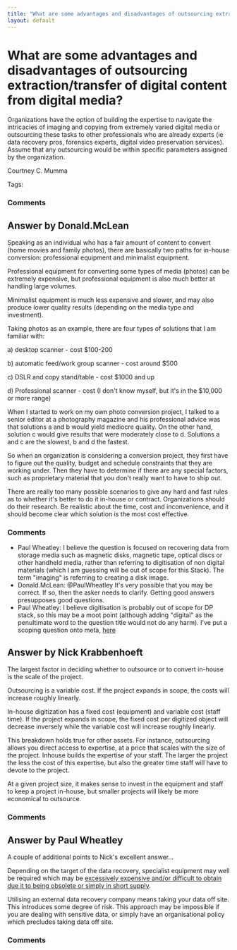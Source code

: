 ```yaml
---
title: "What are some advantages and disadvantages of outsourcing extraction/transfer of digital content from digital media?"
layout: default
---
```

What are some advantages and disadvantages of outsourcing extraction/transfer of digital content from digital media?
=====================
Organizations have the option of building the expertise to navigate the
intricacies of imaging and copying from extremely varied digital media
or outsourcing these tasks to other professionals who are already
experts (ie data recovery pros, forensics experts, digital video
preservation services). Assume that any outsourcing would be within
specific parameters assigned by the organization.

Courtney C. Mumma

Tags: <media><forensics><file-format-migration><imaging>

### Comments ###


Answer by Donald.McLean
----------------
Speaking as an individual who has a fair amount of content to convert
(home movies and family photos), there are basically two paths for
in-house conversion: professional equipment and minimalist equipment.

Professional equipment for converting some types of media (photos) can
be extremely expensive, but professional equipment is also much better
at handling large volumes.

Minimalist equipment is much less expensive and slower, and may also
produce lower quality results (depending on the media type and
investment).

Taking photos as an example, there are four types of solutions that I am
familiar with:

​a) desktop scanner - cost \$100-200

​b) automatic feed/work group scanner - cost around \$500

​c) DSLR and copy stand/table - cost \$1000 and up

​d) Professional scanner - cost (I don't know myself, but it's in the
\$10,000 or more range)

When I started to work on my own photo conversion project, I talked to a
senior editor at a photography magazine and his professional advice was
that solutions a and b would yield mediocre quality. On the other hand,
solution c would give results that were moderately close to d. Solutions
a and c are the slowest, b and d the fastest.

So when an organization is considering a conversion project, they first
have to figure out the quality, budget and schedule constraints that
they are working under. Then they have to determine if there are any
special factors, such as proprietary material that you don't really want
to have to ship out.

There are really too many possible scenarios to give any hard and fast
rules as to whether it's better to do it in-house or contract.
Organizations should do their research. Be realistic about the time,
cost and inconvenience, and it should become clear which solution is the
most cost effective.

### Comments ###
* Paul Wheatley: I believe the question is focused on recovering data from storage media
such as magnetic disks, magnetic tape, optical discs or other handheld
media, rather than referring to digitisation of non digital materials
(which I am guessing will be out of scope for this Stack). The term
"imaging" is referring to creating a disk image.
* Donald.McLean: @PaulWheatley It's very possible that you may be correct. If so, then
the asker needs to clarify. Getting good answers presupposes good
questions.
* Paul Wheatley: I believe digitisation is probably out of scope for DP stack, so this
may be a moot point (although adding "digital" as the penultimate word
to the question title would not do any harm). I've put a scoping
question onto meta,
[here](http://meta.digitalpreservation.stackexchange.com/questions/3/is-digitisation-on-topic)

Answer by Nick Krabbenhoeft
----------------
The largest factor in deciding whether to outsource or to convert
in-house is the scale of the project.

Outsourcing is a variable cost. If the project expands in scope, the
costs will increase roughly linearly.

In-house digitization has a fixed cost (equipment) and variable cost
(staff time). If the project expands in scope, the fixed cost per
digitized object will decrease inversely while the variable cost will
increase roughly linearly.

This breakdown holds true for other assets. For instance, outsourcing
allows you direct access to expertise, at a price that scales with the
size of the project. Inhouse builds the expertise of your staff. The
larger the project the less the cost of this expertise, but also the
greater time staff will have to devote to the project.

At a given project size, it makes sense to invest in the equipment and
staff to keep a project in-house, but smaller projects will likely be
more economical to outsource.

### Comments ###

Answer by Paul Wheatley
----------------
A couple of additional points to Nick's excellent answer...

Depending on the target of the data recovery, specialist equipment may
well be required which may be [excessively expensive and/or difficult to
obtain due it to being obsolete or simply in short
supply](http://libraries.stackexchange.com/questions/1261/is-there-a-hardware-controller-option-for-acquiring-data-images-off-floppy-disks).

Utilising an external data recovery company means taking your data off
site. This introduces some degree of risk. This approach may be
impossible if you are dealing with sensitive data, or simply have an
organisational policy which precludes taking data off site.

### Comments ###

